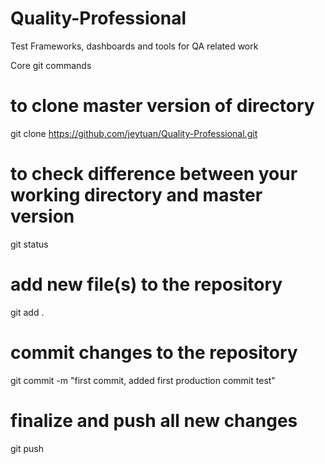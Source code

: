 # Quality-Professional
Test Frameworks, dashboards and tools for QA related work

Core git commands

# to clone master version of directory
git clone https://github.com/jeytuan/Quality-Professional.git

# to check difference between your working directory and master version
git status

# add new file(s) to the repository
git add .

# commit changes to the repository
git commit -m "first commit, added first production commit test"

# finalize and push all new changes
git push
